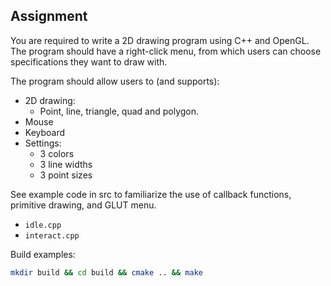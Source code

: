 ## Assignment

You are required to write a 2D drawing program using C++ and OpenGL. The program should have a right-click menu, from which users can choose specifications they want to draw with. 

The program should allow users to (and supports):

* 2D drawing:
	* Point, line, triangle, quad and polygon.
* Mouse
* Keyboard
* Settings:
	* 3 colors
	* 3 line widths
	* 3 point sizes

See example code in src to familiarize the use of callback functions, primitive drawing, and GLUT menu.

* `idle.cpp`
* `interact.cpp`

Build examples:

```bash
mkdir build && cd build && cmake .. && make
```
